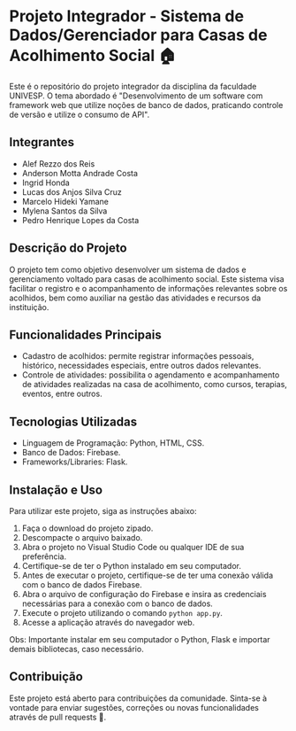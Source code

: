 # Projeto Integrador - Sistema de Dados/Gerenciador para Casas de Acolhimento Social 🏠

Este é o repositório do projeto integrador da disciplina da faculdade UNIVESP. O tema abordado é "Desenvolvimento de um software com framework web que utilize noções de banco de dados, praticando controle de versão e utilize o consumo de API".

## Integrantes

- Alef Rezzo dos Reis 
- Anderson Motta Andrade Costa 
- Ingrid Honda 
- Lucas dos Anjos Silva Cruz 
- Marcelo Hideki Yamane
- Mylena Santos da Silva
- Pedro Henrique Lopes da Costa

## Descrição do Projeto

O projeto tem como objetivo desenvolver um sistema de dados e gerenciamento voltado para casas de acolhimento social. Este sistema visa facilitar o registro e o acompanhamento de informações relevantes sobre os acolhidos, bem como auxiliar na gestão das atividades e recursos da instituição.

## Funcionalidades Principais

- Cadastro de acolhidos: permite registrar informações pessoais, histórico, necessidades especiais, entre outros dados relevantes.
- Controle de atividades: possibilita o agendamento e acompanhamento de atividades realizadas na casa de acolhimento, como cursos, terapias, eventos, entre outros.

## Tecnologias Utilizadas

- Linguagem de Programação: Python, HTML, CSS.
- Banco de Dados: Firebase.
- Frameworks/Libraries: Flask.

## Instalação e Uso

Para utilizar este projeto, siga as instruções abaixo:

1. Faça o download do projeto zipado.
2. Descompacte o arquivo baixado.
3. Abra o projeto no Visual Studio Code ou qualquer IDE de sua preferência.
4. Certifique-se de ter o Python instalado em seu computador.
5. Antes de executar o projeto, certifique-se de ter uma conexão válida com o banco de dados Firebase.
6. Abra o arquivo de configuração do Firebase e insira as credenciais necessárias para a conexão com o banco de dados.
7. Execute o projeto utilizando o comando `python app.py`.
8. Acesse a aplicação através do navegador web.

Obs: Importante instalar em seu computador o Python, Flask e importar demais bibliotecas, caso necessário.


## Contribuição

Este projeto está aberto para contribuições da comunidade. Sinta-se à vontade para enviar sugestões, correções ou novas funcionalidades através de pull requests 🚀.

